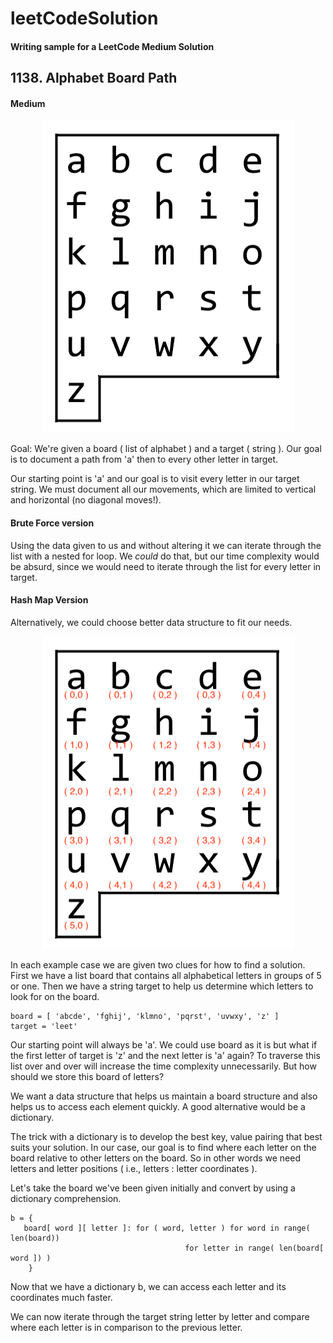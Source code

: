 # leetCodeSolution
#### Writing sample for a LeetCode Medium Solution 

## 1138. Alphabet Board Path
#### Medium

<p align="center">
<img width="403" height="500" src="images/azboard.png">
</p>

Goal: 
We're given a board ( list of alphabet ) and a target ( string ). Our goal is
to document a path from 'a' then to every other letter in target. 

Our starting point is 'a' and our goal is to visit every letter in our target
string. We must document all our movements, which are limited to vertical and
horizontal (no diagonal moves!). 

#### Brute Force version
Using the data given to us and without altering it we can iterate through the
list with a nested for loop. We *could* do that, but our time complexity would
be absurd, since we would need to iterate through the list for every letter in
target.


#### Hash Map Version
Alternatively, we could choose better data structure to fit our needs. 

<p align="center">
<img width="403" height="500" src="images/azboardCoords.png">
</p>

In each example case we are given two clues for how to find a solution. First
we have a list board that contains all alphabetical letters in groups of 5 or
one. Then we have a string target to help us determine which letters to look
for on the board. 

```
board = [ 'abcde', 'fghij', 'klmno', 'pqrst', 'uvwxy', 'z' ]
target = 'leet'

```

Our starting point will always be 'a'. We could use board as it is but what if
the first letter of target is 'z' and the next letter is 'a' again? To traverse
this list over and over will increase the time complexity unnecessarily. But
how should we store this board of letters? 

We want a data structure that helps us maintain a board structure and also
helps us to access each element quickly. A good alternative would be a
dictionary. 

The trick with a dictionary is to develop the best key, value pairing that best
suits your solution. In our case, our goal is to find where each letter on the
board relative to other letters on the board. So in other words we need letters
and letter positions ( i.e., letters : letter coordinates ). 

Let's take the board we've been given initially and convert by using a
dictionary comprehension. 

```
b = { 
   board[ word ][ letter ]: for ( word, letter ) for word in range( len(board))
                                       for letter in range( len(board[ word ]) ) 
    }
```

Now that we have a dictionary b, we can access each letter and its coordinates
much faster. 

We can now iterate through the target string letter by letter and compare where
each letter is in comparison to the previous letter. 

